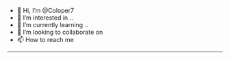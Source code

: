 - 👋 Hi, I’m @Coloper7
- 👀 I’m interested in ..
- 🌱 I’m currently learning .. 
- 💞️ I’m looking to collaborate on   
- 📫 How to reach me 
--------
